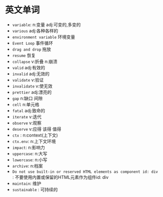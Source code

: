 # 英文单词
- `variable`: n:变量 adj:可变的,多变的
- `various` adj:各种各样的
- `environment variable` 环境变量
- `Event Loop` 事件循环
- `drag and drop` 拖放
- `resume` 恢复
- `collapse` v:折叠 n:崩溃
- `valid` adj:有效的
- `invalid` adj:无效的
- `validate` v:验证
- `invalidate` v:使无效
- `prettier` adj:漂亮的
- `gap` n:缺口 间隙 
- `cell` n:单元格
- `fatal` adj:致命的
- `iterate` v:迭代
- `observe` v:观察
- `deserve` v:应得 该得 值得
- `ctx` : n:context(上下文)
- `ctx.env`: n:上下文环境
- `impact`: n:影响力
- `uppercase`: n:大写
- `lowercase`: n:小写
- `archive`: n:档案
- `Do not use built-in or reserved HTML elements as component id: div `: 不要使用内置或保留的HTML元素作为组件id: div
- `maintain`: 维护
- `sustainable` : 可持续的